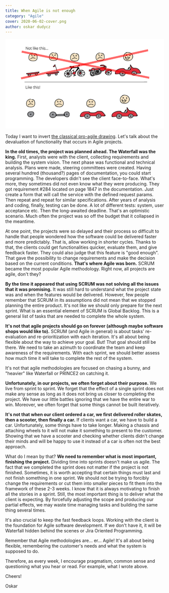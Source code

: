 ```yaml
---
title: When Agile is not enough
category: "Agile"
cover: 2020-06-02-cover.png
author: oskar dudycz
---
```


![cover](2020-06-02-cover.png)

Today I want to invert [the classical pro-agile drawing](./proagile.png). Let's talk about the devaluation of functionality that occurs in Agile projects.

**In the old times, the project was planned ahead. The Waterfall was the king.** First, analysts were with the client, collecting requirements and building the system vision. The next phase was functional and technical analysis.  Plans were made, steering committees were created. 
Having several hundred (thousand?) pages of documentation, you could start programming.  The developers didn't see the client face-to-face.  What's more, they sometimes did not even know what they were producing. They got requirement #284 located on page 1847 in the documentation. Just create a form that will call the service with the defined request params. Then repeat and repeat for similar specifications. After years of analysis and coding, finally, testing can be done. A lot of different tests: system, user acceptance etc. Then the long-awaited deadline. That's an optimistic scenario. Much often the project was so off the budget that it collapsed in the meantime.

At one point, the projects were so delayed and their process so difficult to handle that people wondered how the software could be delivered faster and more predictably. That is, allow working in shorter cycles. Thanks to that, the clients could get functionalities quicker, evaluate them, and give feedback faster. They could also judge that this feature is "good enough". That gave the possibility to change requirements and make the decision based on the current conditions. **That's where Agile was born.** SCRUM became the most popular Agile methodology. Right now, all projects are agile, don't they?

**By the time it appeared that using SCRUM was not solving all the issues that it was promising.** It was still hard to understand what the project state was and when the features would be delivered. However, few people remember that SCRUM in its assumptions did not mean that we stopped planning the entire product. It's not like we should only prepare for the next sprint. What is an essential element of SCRUM is Global Backlog. This is a general list of tasks that are needed to complete the whole system. 

**It's not that agile projects should go on forever (although maybe software shops would like to).** SCRUM (and Agile in general) is about tasks' re-evaluation and re-prioritization with each iteration. It's all about being flexible about the way to achieve your goal. But! That goal should still be there. We need to take an azimuth to coordinate the team and keep awareness of the requirements. With each sprint, we should better assess how much time it will take to complete the rest of the system.

It's not that agile methodologies are focused on chasing a bunny, and "heavier" like Waterfall or PRINCE2 on catching it.

**Unfortunately, in our projects, we often forget about their purpose.** We live from sprint to sprint. We forget that the effect of a single sprint does not make any sense as long as it does not bring us closer to completing the project. We have our little battles ignoring that we have the entire war to win. Moreover, we often forget that some things cannot be built iteratively. 

**It's not that when our client ordered a car, we first delivered roller skates, then a scooter, then finally a car.** If clients want a car, we have to build a car. Unfortunately, some things have to take longer. Making a chassis and attaching wheels to it will not make it something to present to the customer. Showing that we have a scooter and checking whether clients didn't change their minds and will be happy to use it instead of a car is often not the best approach. 

What do I mean by that? **We need to remember what is most important, finishing the project.** Dividing time into sprints doesn't make us agile. The fact that we completed the sprint does not matter if the project is not finished. Sometimes, it is worth accepting that certain things must last and not finish something in one sprint. We should not be trying to forcibly change the requirements or cut them into smaller pieces to fit them into the framework of these 2-3 weeks. I know that it is always motivating to finish all the stories in a sprint. Still, the most important thing is to deliver what the client is expecting. By forcefully adjusting the scope and producing our partial effects, we may waste time managing tasks and building the same thing several times.

It's also crucial to keep the fast feedback loops. Working with the client is the foundation for Agile software development. If we don't have it, it will be Waterfall hidden behind the scenes or Jira Oriented Programming.

Remember that Agile methodologies are... er... Agile! It's all about being flexible, remembering the customer's needs and what the system is supposed to do. 

Therefore, as every week, I encourage pragmatism, common sense and questioning what you hear or read. For example, what I wrote above.

Cheers!

Oskar
